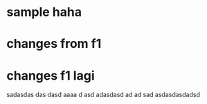 # sample haha
# changes from f1
# changes f1 lagi

sadasdas
das
dasd
aaaa
d
asd
adasdasd
ad
ad
sad
asdasdasdadsd

